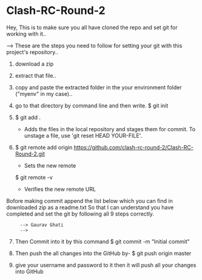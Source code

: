 # Clash-RC-Round-2

Hey, This is to make sure you all have cloned the repo and set git for working with it..

--> These are the steps you need to follow for setting your git with this project's repository..

1) download a zip

2) extract that file..

3) copy and paste the extracted folder in the your environment folder ("myenv" in my case)..

4) go to that directory by command line and then write.
   $ git init

5) $ git add .
   - Adds the files in the local repository and stages them for commit. To unstage a file, use 'git reset HEAD YOUR-FILE'.

6) $ git remote add origin https://github.com/clash-rc-round-2/Clash-RC-Round-2.git
   - Sets the new remote
 
   $ git remote -v   
   - Verifies the new remote URL

   
Bofore making commit append the list below which you can find in downloaded zip as a readme.txt So that I can understand you have completed and set the git by following all 9 steps correctly.
         
         --> Gaurav Ghati 
         --> 
   
7) Then Commit into it by this command
   $ git commit -m "Initial commit"
   
8) Then push the all changes into the GitHub by-
   $ git push origin master
   
9) give your username and password to it
   then it will push all your changes into GitHub
   
   
   
